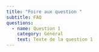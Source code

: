 ```yaml
---
title: "Foire aux question "
subtitle: FAQ
questions:
  - name: Question 1
    category: Général
    text: Texte de la question 1
---
```

